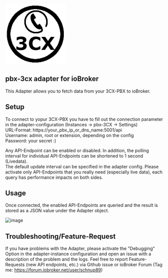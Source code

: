 ![Logo](../../admin/pbx-3cx.png)


## pbx-3cx adapter for ioBroker

This Adapter allows you to fetch data from your 3CX-PBX to ioBroker.

## Setup

To connect to yopur 3CX-PBX you have to fill out the connection parameter in the adapter-configuration (Instances -> pbx-3CX -> Settings)  
URL-Format: https://your_pbx_ip_or_dns_name:5001/api  
Username: admin, root or extension, depending on the config  
Password: your secret :)

Any API-Endpoint can be enabled or disabled. In addition, the polling interval for individual API-Endpoints can be shortened to 1 second (Livedata).  
The default update interval can be specified in the adapter config.
Please activate only API-Endpoints that you really need (especially live data), each query has performance impacts on both sides.

## Usage

Once connected, the enabled API-Endpoints are queried and the result is stored as a JSON value under the Adapter object.

![image](https://user-images.githubusercontent.com/28166743/218329154-904c0a8e-1310-44ce-a699-f1b2446da436.png)

## Troubleshooting/Feature-Request

If you have problems with the Adapter, please activate the "Debugging" Option in the adapter-instance configuration and open an issue with a description of the problem and the logs.
Feel free to report Feature-Requests (new API endpoints, etc.) via Github issue or ioBroker Forum (Tag me: https://forum.iobroker.net/user/schnup89)

